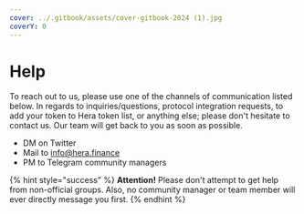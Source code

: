 ```yaml
---
cover: ../.gitbook/assets/cover-gitbook-2024 (1).jpg
coverY: 0
---
```


# Help

To reach out to us, please use one of the channels of communication listed below. In regards to inquiries/questions, protocol integration requests, to add your token to Hera token list, or anything else; please don't hesitate to contact us. Our team will get back to you as soon as possible.

* DM on Twitter
* Mail to info@hera.finance
* PM to Telegram community managers

{% hint style="success" %}
**Attention!** Please don't attempt to get help from non-official groups. Also, no community manager or team member will ever directly message you first.
{% endhint %}
